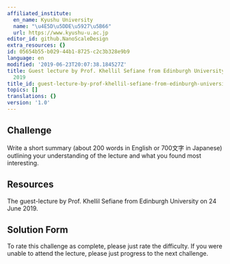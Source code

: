 ```yaml
---
affiliated_institute:
  en_name: Kyushu University
  name: "\u4E5D\u5DDE\u5927\u5B66"
  url: https://www.kyushu-u.ac.jp
editor_id: github.NanoScaleDesign
extra_resources: {}
id: 05654b55-b029-44b1-8725-c2c3b328e9b9
language: en
modified: '2019-06-23T20:07:38.184527Z'
title: Guest lecture by Prof. Khellil Sefiane from Edinburgh University on 24 June
  2019
title_id: guest-lecture-by-prof-khellil-sefiane-from-edinburgh-university-on-24-june-2019
topics: []
translations: {}
version: '1.0'
---
```


## Challenge
Write a short summary (about 200 words in English or 700文字 in Japanese) outlining your understanding of the lecture and what you found most interesting.

## Resources
The guest-lecture by Prof. Khellil Sefiane from Edinburgh University on 24 June 2019.

## Solution Form
To rate this challenge as complete, please just rate the difficulty.
If you were unable to attend the lecture, please just progress to the next challenge.
